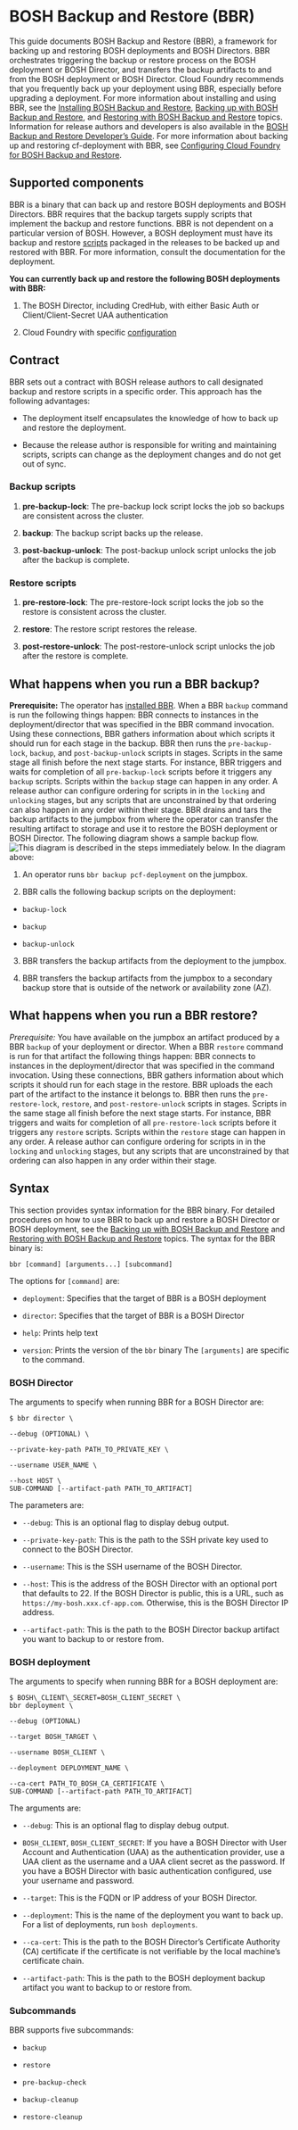 # BOSH Backup and Restore (BBR)
This guide documents BOSH Backup and Restore (BBR), a framework for backing up and restoring BOSH
deployments and BOSH Directors.
BBR orchestrates triggering the backup or restore process on the BOSH deployment or BOSH Director,
and transfers the backup artifacts to and from the BOSH deployment or BOSH Director.
Cloud Foundry recommends that you frequently back up your deployment using BBR, especially before
upgrading a deployment.
For more information about installing and using BBR, see the
[Installing BOSH Backup and Restore](https://docs.cloudfoundry.org/bbr/installing.html),
[Backing up with BOSH Backup and Restore](https://docs.cloudfoundry.org/bbr/backup.html),
and [Restoring with BOSH Backup and Restore](https://docs.cloudfoundry.org/bbr/restore.html) topics.
Information for release authors and developers is also available in the
[BOSH Backup and Restore Developer’s Guide](https://docs.cloudfoundry.org/bbr/bbr-devguide.html).
For more information about backing up and restoring cf-deployment with BBR, see
[Configuring Cloud Foundry for BOSH Backup and Restore](https://docs.cloudfoundry.org/bbr/cf-backup.html).

## Supported components
BBR is a binary that can back up and restore BOSH deployments and BOSH Directors.
BBR requires that the backup targets supply scripts that implement the backup and restore functions.
BBR is not dependent on a particular version of BOSH.
However, a BOSH deployment must have its backup and restore [scripts](https://docs.cloudfoundry.org/bbr/index.html#contract) packaged in the
releases to be backed up and restored with BBR. For more information, consult the documentation for
the deployment.

**You can currently back up and restore the following BOSH deployments with BBR:**

1. The BOSH Director, including CredHub, with either Basic Auth or Client/Client-Secret UAA
authentication

2. Cloud Foundry with specific [configuration](https://docs.cloudfoundry.org/bbr/cf-backup.html)

## Contract
BBR sets out a contract with BOSH release authors to call designated backup and restore scripts in a
specific order.
This approach has the following advantages:

* The deployment itself encapsulates the knowledge of how to back up and restore the deployment.

* Because the release author is responsible for writing and maintaining scripts, scripts
can change as the deployment changes and do not get out of sync.

### Backup scripts

1. **pre-backup-lock**: The pre-backup lock script locks the job so backups are consistent across the
cluster.

2. **backup**: The backup script backs up the release.

3. **post-backup-unlock**: The post-backup unlock script unlocks the job after the backup is complete.

### Restore scripts

1. **pre-restore-lock**: The pre-restore-lock script locks the job so the restore is consistent
across the cluster.

2. **restore**: The restore script restores the release.

3. **post-restore-unlock**: The post-restore-unlock script unlocks the job after the restore is
complete.

## What happens when you run a BBR backup?

**Prerequisite:** The operator has [installed BBR](https://docs.cloudfoundry.org/bbr/installing.html).
When a BBR `backup` command is run the following things happen:
BBR connects to instances in the deployment/director that was specified in the BBR command invocation.
Using these connections, BBR gathers information about which scripts it should run for each stage in
the backup.
BBR then runs the `pre-backup-lock`, `backup`, and `post-backup-unlock` scripts in stages.
Scripts in the same stage all finish before the next stage starts.
For instance, BBR triggers and waits for completion of all `pre-backup-lock` scripts before it
triggers any `backup` scripts.
Scripts within the `backup` stage can happen in any order.
A release author can configure ordering for scripts in in the `locking` and `unlocking` stages, but
any scripts that are unconstrained by that ordering can also happen in any order within their stage.
BBR drains and tars the backup artifacts to the jumpbox from where the operator can transfer the
resulting artifact to storage and use it to restore the BOSH deployment or BOSH Director.
The following diagram shows a sample backup flow.
![This diagram is described in the steps immediately below.](https://docs.cloudfoundry.org/bbr/images/backup-flow.png)
In the diagram above:

1. An operator runs `bbr backup pcf-deployment` on the jumpbox.

2. BBR calls the following backup scripts on the deployment:

* `backup-lock`

* `backup`

* `backup-unlock`

3. BBR transfers the backup artifacts from the deployment to the jumpbox.

4. BBR transfers the backup artifacts from the jumpbox to a secondary backup store that is outside of
the network or availability zone (AZ).

## What happens when you run a BBR restore?

*Prerequisite:* You have available on the jumpbox an artifact produced by a BBR `backup` of your
deployment or director.
When a BBR `restore` command is run for that artifact the following things happen:
BBR connects to instances in the deployment/director that was specified in the command invocation.
Using these connections, BBR gathers information about which scripts it should run for each stage in
the restore.
BBR uploads the each part of the artifact to the instance it belongs to.
BBR then runs the `pre-restore-lock`, `restore`, and `post-restore-unlock` scripts in stages.
Scripts in the same stage all finish before the next stage starts.
For instance, BBR triggers and waits for completion of all `pre-restore-lock` scripts before it
triggers any `restore` scripts.
Scripts within the `restore` stage can happen in any order.
A release author can configure ordering for scripts in in the `locking` and `unlocking` stages, but
any scripts that are unconstrained by that ordering can also happen in any order within their stage.

## Syntax
This section provides syntax information for the BBR binary.
For detailed procedures on how to use BBR to back up and restore a BOSH Director or BOSH deployment,
see the [Backing up with BOSH Backup and Restore](https://docs.cloudfoundry.org/bbr/backup.html) and
[Restoring with BOSH Backup and Restore](https://docs.cloudfoundry.org/bbr/restore.html) topics.
The syntax for the BBR binary is:
```
bbr [command] [arguments...] [subcommand]
```
The options for `[command]` are:

* `deployment`: Specifies that the target of BBR is a BOSH deployment

* `director`: Specifies that the target of BBR is a BOSH Director

* `help`: Prints help text

* `version`: Prints the version of the `bbr` binary
The `[arguments]` are specific to the command.

### BOSH Director
The arguments to specify when running BBR for a BOSH Director are:
```
$ bbr director \

--debug (OPTIONAL) \

--private-key-path PATH_TO_PRIVATE_KEY \

--username USER_NAME \

--host HOST \
SUB-COMMAND [--artifact-path PATH_TO_ARTIFACT]
```
The parameters are:

* `--debug`: This is an optional flag to display debug output.

* `--private-key-path`: This is the path to the SSH private key used to connect to the BOSH Director.

* `--username`: This is the SSH username of the BOSH Director.

* `--host`: This is the address of the BOSH Director with an optional port that defaults to 22.
If the BOSH Director is public, this is a URL, such as `https://my-bosh.xxx.cf-app.com`.
Otherwise, this is the BOSH Director IP address.

* `--artifact-path`: This is the path to the BOSH Director backup artifact you want to backup to or
restore from.

### BOSH deployment
The arguments to specify when running BBR for a BOSH deployment are:
```
$ BOSH\_CLIENT\_SECRET=BOSH_CLIENT_SECRET \
bbr deployment \

--debug (OPTIONAL)

--target BOSH_TARGET \

--username BOSH_CLIENT \

--deployment DEPLOYMENT_NAME \

--ca-cert PATH_TO_BOSH_CA_CERTIFICATE \
SUB-COMMAND [--artifact-path PATH_TO_ARTIFACT]
```
The arguments are:

* `--debug`: This is an optional flag to display debug output.

* `BOSH_CLIENT`, `BOSH_CLIENT_SECRET`: If you have a BOSH Director with User Account and
Authentication (UAA) as the authentication provider, use a UAA client as the username and a UAA
client secret as the password.
If you have a BOSH Director with basic authentication configured, use your username and password.

* `--target`: This is the FQDN or IP address of your BOSH Director.

* `--deployment`: This is the name of the deployment you want to back up. For a list of deployments,
run `bosh deployments`.

* `--ca-cert`: This is the path to the BOSH Director’s Certificate Authority (CA) certificate if the
certificate is not verifiable by the local machine’s certificate chain.

* `--artifact-path`: This is the path to the BOSH deployment backup artifact you want to backup to or
restore from.

### Subcommands
BBR supports five subcommands:

* `backup`

* `restore`

* `pre-backup-check`

* `backup-cleanup`

* `restore-cleanup`